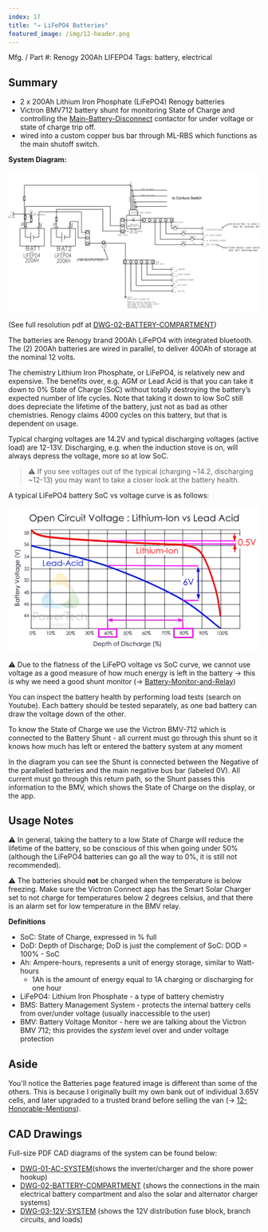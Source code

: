 ```yaml
---
index: 17
title: "→ LiFePO4 Batteries"
featured_image: /img/12-header.png
---
```


Mfg. / Part #: Renogy 200Ah LIFEPO4
Tags: battery, electrical

## Summary
- 2 x 200Ah Lithium Iron Phosphate (LiFePO4) Renogy batteries
- Victron BMV712 battery shunt for monitoring State of Charge and controlling the [Main-Battery-Disconnect](Main-Battery-Disconnect) contactor for under voltage or state of charge trip off. 
- wired into a custom copper bus bar through ML-RBS which functions as the main shutoff switch.

**System Diagram:**

![system diagram](img/screen-main-bat.png)

(See full resolution pdf at [DWG-02-BATTERY-COMPARTMENT]({{site.url}}/pdf/DWG-02-BATTERY-COMPARTMENT.pdf))

The batteries are Renogy brand 200Ah LiFePO4 with integrated bluetooth. The (2) 200Ah batteries are wired in parallel, to deliver 400Ah of storage at the nominal 12 volts. 

The chemistry Lithium Iron Phosphate, or LiFePO4, is relatively new and expensive. The benefits over, e.g. AGM or Lead Acid is that you can take it down to 0% State of Charge (SoC) without totally destroying the battery’s expected number of life cycles. Note that taking it down to low SoC still does depreciate the lifetime of the battery, just not as bad as other chemistries. Renogy claims 4000 cycles on this battery, but that is dependent on usage.

Typical charging voltages are 14.2V and typical discharging voltages (active load) are 12-13V. Discharging, e.g. when the induction stove is on, will always depress the voltage, more so at low SoC.

> ⚠️ If you see voltages out of the typical (charging ~14.2, discharging ~12-13) you may want to take a closer look at the battery health.

A typical LiFePO4 battery SoC vs voltage curve is as follows: 

![6AC9E8FD-6F2B-4B66-A2C2-315A9B229882.png](img/6AC9E8FD-6F2B-4B66-A2C2-315A9B229882.png)

⚠️ Due to the flatness of the LiFePO voltage vs SoC curve, we cannot use voltage as a good measure of how much energy is left in the battery → this is why we need a good shunt monitor (→ [Battery-Monitor-and-Relay](Battery-Monitor-and-Relay))

You can inspect the battery health by performing load tests (search on Youtube). Each battery should be tested separately, as one bad battery can draw the voltage down of the other. 

To know the State of Charge we use the Victron BMV-712 which is connected to the Battery Shunt - all current must go through this shunt so it knows how much has left or entered the battery system at any moment

In the diagram you can see the Shunt is connected between the Negative of the paralleled batteries and the main negative bus bar (labeled 0V). All current must go through this return path, so the Shunt passes this information to the BMV, which shows the State of Charge on the display, or the app. 

## Usage Notes

⚠️ In general, taking the battery to a low State of Charge will reduce the lifetime of the battery, so be conscious of this when going under 50% (although the LiFePO4 batteries can go all the way to 0%, it is still not recommended).

⚠️ The batteries should **not** be charged when the temperature is below freezing. Make sure the Victron Connect app has the Smart Solar Charger set to not charge for temperatures below 2 degrees celsius, and that there is an alarm set for low temperature in the BMV relay.

**Definitions**

- SoC: State of Charge, expressed in % full
- DoD: Depth of Discharge; DoD is just the complement of SoC: DOD =  100% - SoC
- Ah: Ampere-hours, represents a unit of energy storage, similar to Watt-hours
    - 1Ah is the amount of energy equal to 1A charging or discharging for one hour
- LiFePO4: Lithium Iron Phosphate - a type of battery chemistry
- BMS: Battery Management System - protects the internal battery cells from over/under voltage (usually inaccessible to the user)
- BMV: Battery Voltage Monitor - here we are talking about the Victron BMV 712; this provides the *system* level over and under voltage protection

## Aside

You'll notice the Batteries page featured image is different than some of the others. This is because I originally built my own bank out of individual 3.65V cells, and later upgraded to a trusted brand before selling the van (→ [12-Honorable-Mentions](12-Honorable-Mentions)). 

## CAD Drawings
Full-size PDF CAD diagrams of the system can be found below:
- [DWG-01-AC-SYSTEM]({{site.url}}/pdf/DWG-01-AC-SYSTEM.pdf)(shows the inverter/charger and the shore power hookup)
- [DWG-02-BATTERY-COMPARTMENT]({{site.url}}/pdf/DWG-02-BATTERY-COMPARTMENT.pdf) (shows the connections in the main electrical battery compartment and also the solar and alternator charger systems)
- [DWG-03-12V-SYSTEM]({{site.url}}/pdf/DWG-03-12V-SYSTEM.pdf) (shows the 12V distribution fuse block, branch circuits, and loads)
